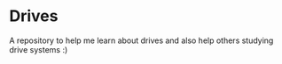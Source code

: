 # Drives
A repository to help me learn about drives and also help others studying drive systems :)


